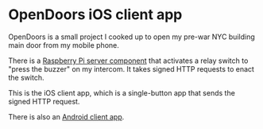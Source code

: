 OpenDoors iOS client app
==================

OpenDoors is a small project I cooked up to open my pre-war NYC building main door from my mobile phone.

There is a [Raspberry Pi server component](https://github.com/skim1420/open-doors-server) that activates a relay switch to "press the buzzer" on my intercom. It takes signed HTTP requests to enact the switch.

This is the iOS client app, which is a single-button app that sends the signed HTTP request.

There is also an [Android client app](https://github.com/skim1420/open-doors-android).
